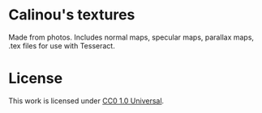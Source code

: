 Calinou's textures
==================

Made from photos. Includes normal maps, specular maps, parallax maps, .tex files for use with Tesseract.

License
=======

This work is licensed under [CC0 1.0 Universal](https://creativecommons.org/publicdomain/zero/1.0/).
